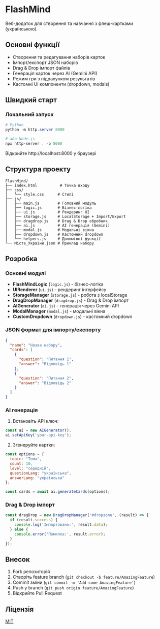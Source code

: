 # FlashMind

Веб-додаток для створення та навчання з флеш-картками (українською).

## Основні функції
- Створення та редагування наборів карток
- Імпорт/експорт JSON наборів
- Drag & Drop імпорт файлів
- Генерація карток через AI (Gemini API)
- Режим гри з підрахунком результатів
- Кастомні UI компоненти (dropdown, modals)

## Швидкий старт

### Локальний запуск
```powershell
# Python
python -m http.server 8000

# або Node.js
npx http-server . -p 8000
```

Відкрийте http://localhost:8000 у браузері

## Структура проекту

```
FlashMind/
├── index.html          # Точка входу
├── css/
│   └── style.css      # Стилі
├── js/
│   ├── main.js        # Головний модуль
│   ├── logic.js       # Бізнес-логіка
│   ├── ui.js          # Рендеринг UI
│   ├── storage.js     # LocalStorage + Import/Export
│   ├── dragdrop.js    # Drag & Drop обробник
│   ├── ai.js          # AI генерація (Gemini)
│   ├── modal.js       # Модальні вікна 
│   ├── dropdown.js    # Кастомний dropdown
│   └── helpers.js     # Допоміжні функції
└── Міста_України.json # Приклад набору
```

## Розробка

### Основні модулі
- **FlashMindLogic** (`logic.js`) - бізнес-логіка
- **UIRenderer** (`ui.js`) - рендеринг інтерфейсу  
- **StorageManager** (`storage.js`) - робота з localStorage
- **DragDropManager** (`dragdrop.js`) - Drag & Drop імпорт
- **AIGenerator** (`ai.js`) - генерація через Gemini API
- **ModalManager** (`modal.js`) - модальні вікна
- **CustomDropdown** (`dropdown.js`) - кастомний dropdown

### JSON формат для імпорту/експорту

```json
{
  "name": "Назва набору",
  "cards": [
    {
      "question": "Питання 1",
      "answer": "Відповідь 1"
    },
    {
      "question": "Питання 2", 
      "answer": "Відповідь 2"
    }
  ]
}
```

### AI генерація

1. Встановіть API ключ:
```javascript
const ai = new AIGenerator();
ai.setApiKey('your-api-key');
```

2. Згенеруйте картки:
```javascript
const options = {
  topic: "Тема",
  count: 10,
  level: "середній",
  questionLang: "українська",
  answerLang: "українська"
};

const cards = await ai.generateCards(options);
```

### Drag & Drop імпорт

```javascript
const dragDrop = new DragDropManager('#dropzone', (result) => {
  if (result.success) {
    console.log('Імпортовано:', result.data);
  } else {
    console.error('Помилка:', result.error);
  }
});
```

## Внесок

1. Fork репозиторій
2. Створіть feature branch (`git checkout -b feature/AmazingFeature`)
3. Commit зміни (`git commit -m 'Add some AmazingFeature'`)
4. Push у branch (`git push origin feature/AmazingFeature`)
5. Відкрийте Pull Request

## Ліцензія

[MIT](LICENSE)